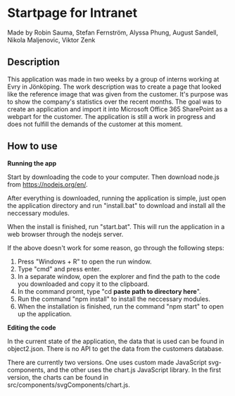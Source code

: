 Startpage for Intranet
=======================
Made by Robin Sauma, Stefan Fernström, Alyssa Phung, August Sandell, Nikola Maljenovic, Viktor Zenk

## Description
This application was made in two weeks by a group of interns working at Evry in Jönköping.
The work description was to create a page that looked like the reference image that was given from the customer.
It's purpose was to show the company's statistics over the recent months.
The goal was to create an application and import it into Microsoft Office 365 SharePoint as a webpart for the customer.
The application is still a work in progress and does not fulfill the demands of the customer at this moment.

## How to use

**Running the app**

Start by downloading the code to your computer.
Then download node.js from https://nodejs.org/en/.

After everything is downloaded, running the application is simple, just open the application directory and run "install.bat" to download and install all the neccessary modules. 

When the install is finished, run "start.bat". This will run the application in a web browser through the nodejs server.

If the above doesn't work for some reason, go through the following steps: 

1. Press "Windows + R" to open the run window.
2. Type "cmd" and press enter.
3. In a separate window, open the explorer and find the path to the code you downloaded and copy it to the clipboard.
4. In the command promt, type "cd __paste path to directory here__".
5. Run the command "npm install" to install the neccessary modules.
6. When the installation is finished, run the command "npm start" to open up the application.

**Editing the code**

In the current state of the application, the data that is used can be found in object2.json.
There is no API to get the data from the customers database.

There are currently two versions. One uses custom made JavaScript svg-components, and the other uses the chart.js JavaScript library.
In the first version, the charts can be found in src/components/svgComponents/chart.js.

